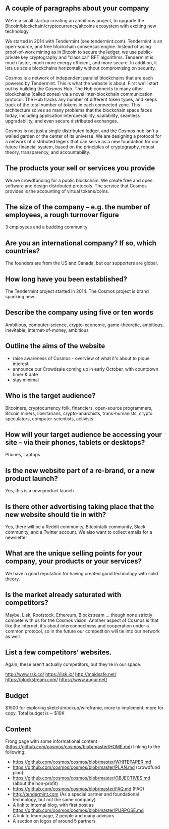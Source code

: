 ## A couple of paragraphs about your company

We're a small startup creating an ambitious project, to upgrade the
Bitcoin/blockchain/cryptocurrency/altcoins ecosystem with exciting new
technology.

We started in 2014 with Tendermint (see tendermint.com).  Tendermint is an
open-source, and free blockchain consensus engine.  Instead of using
proof-of-work mining as in Bitcoin to secure the ledger, we use public-private
key cryptography and "classical" BFT algorithms.  Tendermint is much faster,
much more energy efficient, and more secure.  In addition, it lets us scale
blockchains horizontally without compromising on security.

Cosmos is a network of independent parallel blockchains that are each powered by
Tendermint.  This is what the website is about.  First we'll start out by
building the Cosmos Hub.  The Hub connects to many other blockchains (called
zones) via a novel inter-blockchain communication protocol.  The Hub tracks any
number of different token types, and keeps track of the total number of tokens
in each connected zone.  This architecture solves so many problems that the
blockchain space faces today, including application interoperability,
scalability, seamless upgradability, and even secure distributed exchanges.

Cosmos is not just a single distributed ledger, and the Cosmos hub isn't a
walled garden or the center of its universe.  We are designing a protocol for a
network of distributed legers that can serve as a new foundation for our future
financial system, based on the principles of cryptography, robust theory,
transparency, and accountability.

## The products your sell or services you provide

We are crowdfunding for a public blockchain.  We create free and open software
and design distributed protocols.  The service that Cosmos provides is the
accounting of virtual tokens/coins.

## The size of the company – e.g. the number of employees, a rough turnover figure

3 employees and a budding community

## Are you an international company? If so, which countries?

The founders are from the US and Canada, but our supporters are global.

## How long have you been established?

The Tendermint project started in 2014.  The Cosmos project is brand spanking
new.

## Describe the company using five or ten words

Ambitious, computer-science, crypto-economic, game-theoretic, ambitious,
inevitable, internet-of-money, ambitious

## Outline the aims of the website

* raise awareness of Cosmos - overview of what it's about to pique interest
* announce our Crowdsale coming up in early October, with countdown timer & date
* stay minimal

## Who is the target audience?

Bitcoiners, cryptocurrency folk, financiers, open-source programmers, Bitcoin
miners, libertarians, crypto-anarchists, trans-humanists, crypto speculators,
computer-scientists, activists

## How will your target audience be accessing your site – via their phones, tablets or desktops?

Phones, Laptops

## Is the new website part of a re-brand, or a new product launch?

Yes, this is a new product launch

## Is there other advertising taking place that the new website should tie in with?

Yes, there will be a Reddit community, Bitcointalk community, Slack community,
and a Twitter account.  We also want to collect emails for a newsletter

## What are the unique selling points for your company, your products or your services?

We have a good reputation for having created good technology with solid theory.

## Is the market already saturated with competitors?

Maybe.  Lisk, Rootstock, Ethereum, Blockstream ... though none strictly compete
with us for the Cosmos vision.  Another aspect of Cosmos is that like the
internet, it's about interconnectness and cooperation under a common protocol,
so in the future our competition will tie into our network as well.

## List a few competitors’ websites.

Again, these aren't actually competitors, but they're in our space.

http://www.rsk.co/ https://lisk.io/ http://maidsafe.net/
https://blockstream.com/ https://www.augur.net/

## Budget

$1500 for exploring sketch/mockup/wireframe, more to implement, more for copy.
Total budget is ~ $10K

## Content

Frong page with some informational content
(https://github.com/cosmos/cosmos/blob/master/HOME.md) linking to the following:

* https://github.com/cosmos/cosmos/blob/master/WHITEPAPER.md
* https://github.com/cosmos/cosmos/blob/master/PLAN.md (crowdfund plan)
* https://github.com/cosmos/cosmos/blob/master/OBJECTIVES.md (about the
  non-profit)
* https://github.com/cosmos/cosmos/blob/master/FAQ.md (FAQ)
* http://tendermint.com (As a special partner and foundational technology, but
  not the same company)
* A link to internal blog, with first post as
  https://github.com/cosmos/cosmos/blob/master/PURPOSE.md
* A link to team page, 2 people and many advisors
* A section on logos of around 5 partners

